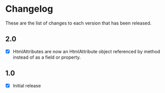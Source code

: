 # Changelog
These are the list of changes to each version that has been released.

## 2.0
- [x] HtmlAttributes are now an HtmlAttribute object referenced by method instead of as a field or property.

## 1.0
- [x] Initial release